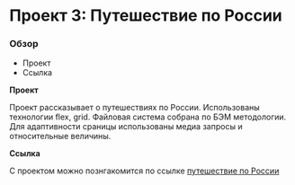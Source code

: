 # Проект 3: Путешествие по России

### Обзор
* Проект
* Ссылка

**Проект**

Проект рассказывает о путешествиях по России. Использованы технологии flex, grid. 
Файловая система собрана по БЭМ методологии. Для адаптивности сраницы использованы медиа запросы 
и относительные величины. 

**Ссылка**

С проектом можно познгакомится по ссылке [путешествие по России](http://example.com)




